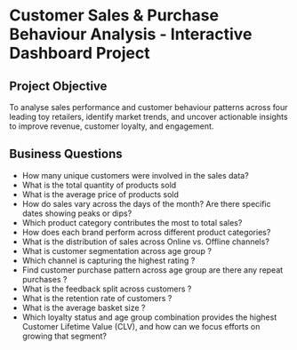 # Customer Sales & Purchase Behaviour Analysis - Interactive Dashboard Project
## Project Objective
To analyse sales performance and customer behaviour patterns across four leading toy retailers, identify market trends, and uncover actionable insights to improve revenue, customer loyalty, and engagement.
## Business Questions
- How many unique customers were involved in the sales data?
-	What is the total quantity of products sold
-	What is the average price of products sold
-	How do sales vary across the days of the month? Are there specific dates showing peaks or dips?
-	Which product category contributes the most to total sales?
-	How does each brand perform across different product categories?
-	What is the distribution of sales across Online vs. Offline channels?
-	What is customer segmentation across age group ?
-	Which channel is capturing the highest rating ?
-	Find customer purchase pattern across age group are there any repeat purchases ?
-	What is the feedback split across customers ?
-	What is the retention rate of customers ?
-	What is the average basket size ?
-	Which loyalty status and age group combination provides the highest Customer Lifetime Value (CLV), and how can we focus efforts on growing that segment?
